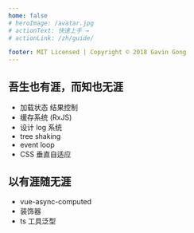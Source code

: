 ```yaml
---
home: false
# heroImage: /avatar.jpg
# actionText: 快速上手 →
# actionLink: /zh/guide/

footer: MIT Licensed | Copyright © 2018 Gavin Gong
---
```


## 吾生也有涯，而知也无涯

- 加载状态 结果控制
- 缓存系统 (RxJS)
- 设计 log 系统
- tree shaking
- event loop
- CSS 垂直自适应

## 以有涯随无涯

- vue-async-computed
- 装饰器
- ts 工具泛型
